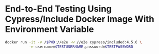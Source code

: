 # End-to-End Testing Using Cypress/Include Docker Image With Environment Variable

```bash
docker run -it -v /$PWD://e2e -w //e2e cypress/included:4.5.0 \
           -e username=$TESTUSERNAME,password=$TESTPASSWORD

```
